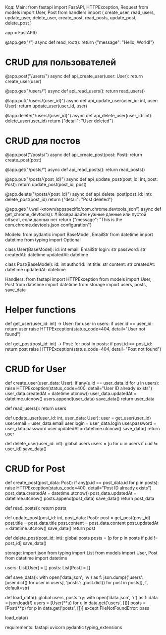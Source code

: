 Код:
Main:
from fastapi import FastAPI, HTTPException, Request
from models import User, Post
from handlers import (
    create_user, read_users, update_user, delete_user,
    create_post, read_posts, update_post, delete_post
)

app = FastAPI()

@app.get("/")
async def read_root():
    return {"message": "Hello, World!"}

# CRUD для пользователей
@app.post("/users/")
async def api_create_user(user: User):
    return create_user(user)

@app.get("/users/")
async def api_read_users():
    return read_users()

@app.put("/users/{user_id}")
async def api_update_user(user_id: int, user: User):
    return update_user(user_id, user)

@app.delete("/users/{user_id}")
async def api_delete_user(user_id: int):
    delete_user(user_id)
    return {"detail": "User deleted"}

# CRUD для постов
@app.post("/posts/")
async def api_create_post(post: Post):
    return create_post(post)

@app.get("/posts/")
async def api_read_posts():
    return read_posts()

@app.put("/posts/{post_id}")
async def api_update_post(post_id: int, post: Post):
    return update_post(post_id, post)

@app.delete("/posts/{post_id}")
async def api_delete_post(post_id: int):
    delete_post(post_id)
    return {"detail": "Post deleted"}

@app.get("/.well-known/appspecific/com.chrome.devtools.json")
async def get_chrome_devtools():
    # Возвращайте нужные данные или пустой объект, если данных нет
    return {"message": "This is the com.chrome.devtools.json configuration"}
  
Models:
from pydantic import BaseModel, EmailStr
from datetime import datetime
from typing import Optional

class User(BaseModel):
    id: int
    email: EmailStr
    login: str
    password: str
    createdAt: datetime
    updatedAt: datetime

class Post(BaseModel):
    id: int
    authorId: int
    title: str
    content: str
    createdAt: datetime
    updatedAt: datetime

Handlers:
from fastapi import HTTPException
from models import User, Post
from datetime import datetime
from storage import users, posts, save_data

# Helper functions
def get_user(user_id: int) -> User:
    for user in users:
        if user.id == user_id:
            return user
    raise HTTPException(status_code=404, detail="User not found")

def get_post(post_id: int) -> Post:
    for post in posts:
        if post.id == post_id:
            return post
    raise HTTPException(status_code=404, detail="Post not found")

# CRUD for User
def create_user(user_data: User):
    if any(u.id == user_data.id for u in users):
        raise HTTPException(status_code=400, detail="User ID already exists")
    user_data.createdAt = datetime.utcnow()
    user_data.updatedAt = datetime.utcnow()
    users.append(user_data)
    save_data()
    return user_data

def read_users():
    return users

def update_user(user_id: int, user_data: User):
    user = get_user(user_id)
    user.email = user_data.email
    user.login = user_data.login
    user.password = user_data.password
    user.updatedAt = datetime.utcnow()
    save_data()
    return user

def delete_user(user_id: int):
    global users
    users = [u for u in users if u.id != user_id]
    save_data()

# CRUD for Post
def create_post(post_data: Post):
    if any(p.id == post_data.id for p in posts):
        raise HTTPException(status_code=400, detail="Post ID already exists")
    post_data.createdAt = datetime.utcnow()
    post_data.updatedAt = datetime.utcnow()
    posts.append(post_data)
    save_data()
    return post_data

def read_posts():
    return posts

def update_post(post_id: int, post_data: Post):
    post = get_post(post_id)
    post.title = post_data.title
    post.content = post_data.content
    post.updatedAt = datetime.utcnow()
    save_data()
    return post

def delete_post(post_id: int):
    global posts
    posts = [p for p in posts if p.id != post_id]
    save_data()
  
storage:
import json
from typing import List
from models import User, Post
from datetime import datetime

users: List[User] = []
posts: List[Post] = []

def save_data():
    with open('data.json', 'w') as f:
        json.dump({'users': [user.dict() for user in users],
                   'posts': [post.dict() for post in posts]}, f, default=str)

def load_data():
    global users, posts
    try:
        with open('data.json', 'r') as f:
            data = json.load(f)
            users = [User(**u) for u in data.get('users', [])]
            posts = [Post(**p) for p in data.get('posts', [])]
    except FileNotFoundError:
        pass

load_data()

requirements:
fastapi
uvicorn
pydantic
typing_extensions
